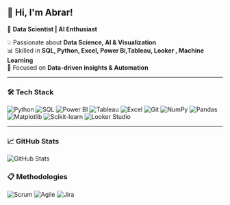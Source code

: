 


## 👋 Hi, I'm Abrar!  
🚀 **Data Scientist | AI Enthusiast**  

💡 Passionate about **Data Science, AI & Visualization**  
📊 Skilled in **SQL, Python, Excel,  Power Bi,Tableau, Looker , Machine Learning**  
🎯 Focused on **Data-driven insights & Automation**  

---

### 🛠️ **Tech Stack**
![Python](https://img.shields.io/badge/Python-3776AB?style=for-the-badge&logo=python&logoColor=white)
![SQL](https://img.shields.io/badge/SQL-CC2927?style=for-the-badge&logo=microsoftsqlserver&logoColor=white)
![Power BI](https://img.shields.io/badge/Power%20BI-F2C811?style=for-the-badge&logo=powerbi&logoColor=black)
![Tableau](https://img.shields.io/badge/Tableau-E97627?style=for-the-badge&logo=tableau&logoColor=white)
![Excel](https://img.shields.io/badge/Excel-217346?style=for-the-badge&logo=microsoftexcel&logoColor=white)
![Git](https://img.shields.io/badge/Git-F05032?style=for-the-badge&logo=git&logoColor=white)
![NumPy](https://img.shields.io/badge/NumPy-013243?style=for-the-badge&logo=numpy&logoColor=white)
![Pandas](https://img.shields.io/badge/Pandas-150458?style=for-the-badge&logo=pandas&logoColor=white)
![Matplotlib](https://img.shields.io/badge/Matplotlib-008080?style=for-the-badge)
![Scikit-learn](https://img.shields.io/badge/Scikit--Learn-F7931E?style=for-the-badge&logo=scikit-learn&logoColor=white)
![Looker Studio](https://img.shields.io/badge/Looker%20Studio-FF5B00?style=for-the-badge&logo=googlestudio&logoColor=white)


---

### 📈 **GitHub Stats**
![GitHub Stats](https://github-readme-stats.vercel.app/api?username=abraromar002&show_icons=true&theme=radical)

### 📋 **Methodologies**
![Scrum](https://img.shields.io/badge/Scrum-FF5A5F?style=for-the-badge&logo=scrum&logoColor=white)
![Agile](https://img.shields.io/badge/Agile-56C8A4?style=for-the-badge&logo=agile&logoColor=white)
![Jira](https://img.shields.io/badge/Jira-0052CC?style=for-the-badge&logo=jira&logoColor=white)


